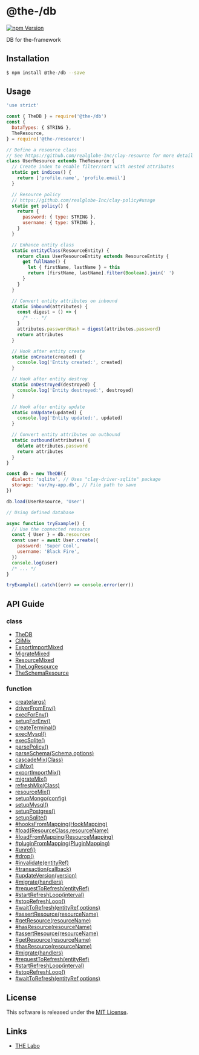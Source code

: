 @the-/db
==========

<!---
This file is generated by the-tmpl. Do not update manually.
--->

<!-- Badge Start -->
<a name="badges"></a>

[![npm Version][bd_npm_shield_url]][bd_npm_url]

[bd_repo_url]: https://github.com/the-labo/the
[bd_travis_url]: http://travis-ci.org/the-labo/the
[bd_travis_shield_url]: http://img.shields.io/travis/the-labo/the.svg?style=flat
[bd_travis_com_url]: http://travis-ci.com/the-labo/the
[bd_travis_com_shield_url]: https://api.travis-ci.com/the-labo/the.svg?token=
[bd_license_url]: https://github.com/the-labo/the/blob/master/LICENSE
[bd_npm_url]: http://www.npmjs.org/package/@the-/db
[bd_npm_shield_url]: http://img.shields.io/npm/v/@the-/db.svg?style=flat
[bd_standard_url]: http://standardjs.com/
[bd_standard_shield_url]: https://img.shields.io/badge/code%20style-standard-brightgreen.svg

<!-- Badge End -->


<!-- Description Start -->
<a name="description"></a>

DB for the-framework

<!-- Description End -->


<!-- Overview Start -->
<a name="overview"></a>



<!-- Overview End -->


<!-- Sections Start -->
<a name="sections"></a>

<!-- Section from "doc/readme/01.Installation.md.hbs" Start -->

<a name="section-doc-readme-01-installation-md"></a>

Installation
-----

```bash
$ npm install @the-/db --save
```


<!-- Section from "doc/readme/01.Installation.md.hbs" End -->

<!-- Section from "doc/readme/02.Usage.md.hbs" Start -->

<a name="section-doc-readme-02-usage-md"></a>

Usage
---------

```javascript
'use strict'

const { TheDB } = require('@the-/db')
const {
  DataTypes: { STRING },
  TheResource,
} = require('@the-/resource')

// Define a resource class
// See https://github.com/realglobe-Inc/clay-resource for more detail
class UserResource extends TheResource {
  // Create index to enable filter/sort with nested attributes
  static get indices() {
    return ['profile.name', 'profile.email']
  }

  // Resource policy
  // https://github.com/realglobe-Inc/clay-policy#usage
  static get policy() {
    return {
      password: { type: STRING },
      username: { type: STRING },
    }
  }

  // Enhance entity class
  static entityClass(ResourceEntity) {
    return class UserResourceEntity extends ResourceEntity {
      get fullName() {
        let { firstName, lastName } = this
        return [firstName, lastName].filter(Boolean).join(' ')
      }
    }
  }

  // Convert entity attributes on inbound
  static inbound(attributes) {
    const digest = () => {
      /* ... */
    }
    attributes.passwordHash = digest(attributes.password)
    return attributes
  }

  // Hook after entity create
  static onCreate(created) {
    console.log('Entity created:', created)
  }

  // Hook after entity destroy
  static onDestroyed(destroyed) {
    console.log('Entity destroyed:', destroyed)
  }

  // Hook after entity update
  static onUpdate(updated) {
    console.log('Entity updated:', updated)
  }

  // Convert entity attributes on outbound
  static outbound(attributes) {
    delete attributes.password
    return attributes
  }
}

const db = new TheDB({
  dialect: 'sqlite', // Uses "clay-driver-sqlite" package
  storage: 'var/my-app.db', // File path to save
})

db.load(UserResource, 'User')

// Using defined database

async function tryExample() {
  // Use the connected resource
  const { User } = db.resources
  const user = await User.create({
    password: 'Super Cool',
    username: 'Black Fire',
  })
  console.log(user)
  /* ... */
}

tryExample().catch((err) => console.error(err))

```


<!-- Section from "doc/readme/02.Usage.md.hbs" End -->


<!-- Sections Start -->

<a name="api"></a>

## API Guide

### class
- [TheDB](./doc/api/api.md#TheDB)
- [CliMix](./doc/api/api.md#CliMix)
- [ExportImportMixed](./doc/api/api.md#ExportImportMixed)
- [MigrateMixed](./doc/api/api.md#MigrateMixed)
- [ResourceMixed](./doc/api/api.md#ResourceMixed)
- [TheLogResource](./doc/api/api.md#TheLogResource)
- [TheSchemaResource](./doc/api/api.md#TheSchemaResource)
### function
- [create(args)](./doc/api/api.md#create)
- [driverFromEnv()](./doc/api/api.md#driverFromEnv)
- [execForEnv()](./doc/api/api.md#execForEnv)
- [setupForEnv()](./doc/api/api.md#setupForEnv)
- [createTerminal()](./doc/api/api.md#createTerminal)
- [execMysql()](./doc/api/api.md#execMysql)
- [execSqlite()](./doc/api/api.md#execSqlite)
- [parsePolicy()](./doc/api/api.md#parsePolicy)
- [parseSchema(Schema,options)](./doc/api/api.md#parseSchema)
- [cascadeMix(Class)](./doc/api/api.md#cascadeMix)
- [cliMix()](./doc/api/api.md#cliMix)
- [exportImportMix()](./doc/api/api.md#exportImportMix)
- [migrateMix()](./doc/api/api.md#migrateMix)
- [refreshMix(Class)](./doc/api/api.md#refreshMix)
- [resourceMix()](./doc/api/api.md#resourceMix)
- [setupMongo(config)](./doc/api/api.md#setupMongo)
- [setupMysql()](./doc/api/api.md#setupMysql)
- [setupPostgres()](./doc/api/api.md#setupPostgres)
- [setupSqlite()](./doc/api/api.md#setupSqlite)
- [#hooksFromMapping(HookMapping)](./doc/api/api.md#TheDB#hooksFromMapping)
- [#load(ResourceClass,resourceName)](./doc/api/api.md#TheDB#load)
- [#loadFromMapping(ResourceMapping)](./doc/api/api.md#TheDB#loadFromMapping)
- [#pluginFromMapping(PluginMapping)](./doc/api/api.md#TheDB#pluginFromMapping)
- [#unref()](./doc/api/api.md#TheDB#unref)
- [#drop()](./doc/api/api.md#TheDB#drop)
- [#invalidate(entityRef)](./doc/api/api.md#TheDB#invalidate)
- [#transaction(callback)](./doc/api/api.md#TheDB#transaction)
- [#updateVersion(version)](./doc/api/api.md#TheDB#updateVersion)
- [#migrate(handlers)](./doc/api/api.md#MigrateMixed#migrate)
- [#requestToRefresh(entityRef)](./doc/api/api.md#RefreshMixed#requestToRefresh)
- [#startRefreshLoop(interval)](./doc/api/api.md#RefreshMixed#startRefreshLoop)
- [#stopRefreshLoop()](./doc/api/api.md#RefreshMixed#stopRefreshLoop)
- [#waitToRefresh(entityRef,options)](./doc/api/api.md#RefreshMixed#waitToRefresh)
- [#assertResource(resourceName)](./doc/api/api.md#ResourceMixed#assertResource)
- [#getResource(resourceName)](./doc/api/api.md#ResourceMixed#getResource)
- [#hasResource(resourceName)](./doc/api/api.md#ResourceMixed#hasResource)
- [#assertResource(resourceName)](./doc/api/api.md#TheDB#assertResource)
- [#getResource(resourceName)](./doc/api/api.md#TheDB#getResource)
- [#hasResource(resourceName)](./doc/api/api.md#TheDB#hasResource)
- [#migrate(handlers)](./doc/api/api.md#TheDB#migrate)
- [#requestToRefresh(entityRef)](./doc/api/api.md#TheDB#requestToRefresh)
- [#startRefreshLoop(interval)](./doc/api/api.md#TheDB#startRefreshLoop)
- [#stopRefreshLoop()](./doc/api/api.md#TheDB#stopRefreshLoop)
- [#waitToRefresh(entityRef,options)](./doc/api/api.md#TheDB#waitToRefresh)

<!-- LICENSE Start -->
<a name="license"></a>

License
-------
This software is released under the [MIT License](https://github.com/the-labo/the/blob/master/LICENSE).

<!-- LICENSE End -->


<!-- Links Start -->
<a name="links"></a>

Links
------

+ [THE Labo][the_labo_url]

[the_labo_url]: https://github.com/the-labo

<!-- Links End -->
